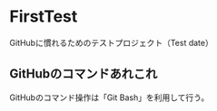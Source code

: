 ﻿# FirstTest
GitHubに慣れるためのテストプロジェクト（Test date）

## GitHubのコマンドあれこれ

GitHubのコマンド操作は「Git Bash」を利用して行う。


